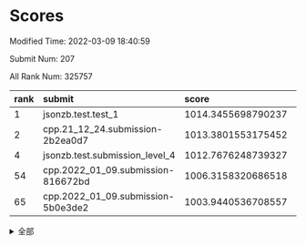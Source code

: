 # Scores

Modified Time: 2022-03-09 18:40:59

Submit Num: 207

All Rank Num: 325757

| rank |               submit               |       score        |       sigma        | pk_num |
| :--- | :--------------------------------- | :----------------- | :----------------- | :----- |
| 1    | jsonzb.test.test_1                 | 1014.3455698790237 | 0.8169629681587987 | 6294   |
| 2    | cpp.21_12_24.submission-2b2ea0d7   | 1013.3801553175452 | 0.8001161225429854 | 6294   |
| 4    | jsonzb.test.submission_level_4     | 1012.7676248739327 | 0.7581947284908686 | 6288   |
| 54   | cpp.2022_01_09.submission-816672bd | 1006.3158320686518 | 0.718222421927386  | 6295   |
| 65   | cpp.2022_01_09.submission-5b0e3de2 | 1003.9440536708557 | 0.7090566107324527 | 6295   |


<details>
<summary>全部</summary>

| rank |                 submit                 |       score        |       sigma        | pk_num |
| :--- | :------------------------------------- | :----------------- | :----------------- | :----- |
| 1    | jsonzb.test.test_1                     | 1014.3455698790237 | 0.8169629681587987 | 6294   |
| 2    | cpp.21_12_24.submission-2b2ea0d7       | 1013.3801553175452 | 0.8001161225429854 | 6294   |
| 3    | gobigger.level_3.submission_level_3_33 | 1012.9179446233331 | 0.7849587597172367 | 6297   |
| 4    | jsonzb.test.submission_level_4         | 1012.7676248739327 | 0.7581947284908686 | 6288   |
| 5    | gobigger.level_3.submission_level_3_27 | 1011.2980190950486 | 0.7487454889261018 | 6297   |
| 6    | gobigger.level_3.submission_level_3_2  | 1011.2463548792508 | 0.8065723097359191 | 6298   |
| 7    | gobigger.level_3.submission_level_3_5  | 1011.0315681664362 | 0.7630443281808222 | 6292   |
| 8    | gobigger.level_3.submission_level_3_17 | 1010.9467901836713 | 0.7434805671303119 | 6298   |
| 9    | gobigger.level_3.submission_level_3_37 | 1010.8877843347625 | 0.7470762613451255 | 6296   |
| 10   | gobigger.level_3.submission_level_3_28 | 1010.8265156732755 | 0.7775392951485869 | 6289   |
| 11   | gobigger.level_3.submission_level_3_14 | 1010.681841015034  | 0.7498750715009788 | 6292   |
| 12   | gobigger.level_3.submission_level_3_10 | 1010.5923798566616 | 0.7590806147724974 | 6295   |
| 13   | gobigger.level_3.submission_level_3_11 | 1010.5588066140509 | 0.7499653508724444 | 6295   |
| 14   | gobigger.level_3.submission_level_3_49 | 1010.4661198912664 | 0.7532440709220796 | 6290   |
| 15   | gobigger.level_3.submission_level_3_15 | 1010.4480109331395 | 0.7730385330346174 | 6297   |
| 16   | gobigger.level_3.submission_level_3_0  | 1010.4252853847074 | 0.7627897894464027 | 6300   |
| 17   | gobigger.level_3.submission_level_3_7  | 1010.4088407281005 | 0.7685594624798706 | 6293   |
| 18   | gobigger.level_3.submission_level_3_20 | 1010.2322102466253 | 0.7875903817864196 | 6292   |
| 19   | gobigger.level_3.submission_level_3_40 | 1010.2002498396989 | 0.7533706237311798 | 6298   |
| 20   | gobigger.level_3.submission_level_3_1  | 1010.1849715694208 | 0.7830420015502121 | 6289   |
| 21   | gobigger.level_3.submission_level_3_46 | 1010.1074422765973 | 0.7659817070897222 | 6292   |
| 22   | gobigger.level_3.submission_level_3_41 | 1010.0901397498374 | 0.7534525534963559 | 6293   |
| 23   | gobigger.level_3.submission_level_3_44 | 1010.0695100300328 | 0.7729089412763476 | 6290   |
| 24   | gobigger.level_3.submission_level_3_8  | 1010.0358506165301 | 0.7407512915108879 | 6290   |
| 25   | gobigger.level_3.submission_level_3_24 | 1010.0282880045139 | 0.7491085068164476 | 6291   |
| 26   | gobigger.level_3.submission_level_3_36 | 1010.0232501355767 | 0.7531574315340746 | 6294   |
| 27   | gobigger.level_3.submission_level_3_26 | 1009.9748027030421 | 0.7646198606281801 | 6299   |
| 28   | gobigger.level_3.submission_level_3_43 | 1009.8391649494843 | 0.7450759361945207 | 6296   |
| 29   | gobigger.level_3.submission_level_3_25 | 1009.7014876069121 | 0.7450817645407328 | 6302   |
| 30   | gobigger.level_3.submission_level_3_35 | 1009.6546714706042 | 0.766564288554777  | 6293   |
| 31   | gobigger.level_3.submission_level_3_29 | 1009.5993434228195 | 0.7691383342718956 | 6293   |
| 32   | gobigger.level_3.submission_level_3_3  | 1009.5656485531192 | 0.755033371980883  | 6294   |
| 33   | gobigger.level_3.submission_level_3_48 | 1009.4199579962745 | 0.7409911071608815 | 6295   |
| 34   | gobigger.level_3.submission_level_3_16 | 1009.3584787903956 | 0.7448744821838895 | 6294   |
| 35   | gobigger.level_3.submission_level_3_21 | 1009.3333356176613 | 0.7605549583444698 | 6289   |
| 36   | gobigger.level_3.submission_level_3_39 | 1009.329891367841  | 0.749073805801124  | 6295   |
| 37   | gobigger.level_3.submission_level_3_6  | 1009.3184366907913 | 0.7509953092903867 | 6294   |
| 38   | gobigger.level_3.submission_level_3_22 | 1009.2697600654553 | 0.8037167267110186 | 6292   |
| 39   | gobigger.level_3.submission_level_3_42 | 1009.1839840604159 | 0.7656880410690458 | 6294   |
| 40   | gobigger.level_3.submission_level_3_19 | 1009.1354083289123 | 0.7464465961194405 | 6293   |
| 41   | gobigger.level_3.submission_level_3_9  | 1009.1308200107369 | 0.7389503937258274 | 6293   |
| 42   | gobigger.level_3.submission_level_3_30 | 1009.1056220465796 | 0.7673411619210182 | 6292   |
| 43   | gobigger.level_3.submission_level_3_45 | 1009.1050059888996 | 0.7347580427279625 | 6293   |
| 44   | gobigger.level_3.submission_level_3_47 | 1009.0980335037401 | 0.7381483455814234 | 6298   |
| 45   | gobigger.level_3.submission_level_3_12 | 1008.8742754590332 | 0.7356910696422507 | 6295   |
| 46   | gobigger.level_3.submission_level_3_4  | 1008.7356446963363 | 0.7397268431947001 | 6294   |
| 47   | gobigger.level_3.submission_level_3_13 | 1008.731833569372  | 0.7422049549499659 | 6296   |
| 48   | gobigger.level_3.submission_level_3_34 | 1008.651824182679  | 0.7342060070905932 | 6296   |
| 49   | gobigger.level_3.submission_level_3_23 | 1008.5122753896153 | 0.7513566663490402 | 6294   |
| 50   | gobigger.level_3.submission_level_3_31 | 1008.4863643729129 | 0.7395128707562258 | 6299   |
| 51   | gobigger.level_3.submission_level_3_18 | 1008.4196550810608 | 0.7600381028264848 | 6296   |
| 52   | gobigger.level_3.submission_level_3_38 | 1008.1547530742087 | 0.7458767015538026 | 6295   |
| 53   | gobigger.level_3.submission_level_3_32 | 1007.9188638418502 | 0.7519527389154764 | 6300   |
| 54   | cpp.2022_01_09.submission-816672bd     | 1006.3158320686518 | 0.718222421927386  | 6295   |
| 55   | gobigger.level_1.submission_level_1_46 | 1004.909697026533  | 0.7151785503558352 | 6293   |
| 56   | gobigger.level_1.submission_level_1_29 | 1004.7885388707035 | 0.7147171507521252 | 6294   |
| 57   | gobigger.level_1.submission_level_1_27 | 1004.5447939076722 | 0.7284795261371689 | 6297   |
| 58   | gobigger.level_1.submission_level_1_20 | 1004.5311760737964 | 0.7210675310237259 | 6289   |
| 59   | gobigger.level_1.submission_level_1_37 | 1004.2940450311221 | 0.7227789279432527 | 6295   |
| 60   | gobigger.level_1.submission_level_1_7  | 1004.270081088331  | 0.7105847888680471 | 6296   |
| 61   | gobigger.level_1.submission_level_1_10 | 1004.2587601111483 | 0.7181333092154081 | 6297   |
| 62   | gobigger.level_1.submission_level_1_49 | 1004.1078195931044 | 0.7294824067580087 | 6299   |
| 63   | gobigger.level_1.submission_level_1_12 | 1004.0404470576308 | 0.7065086594815913 | 6291   |
| 64   | gobigger.level_1.submission_level_1_47 | 1003.9663371402567 | 0.7185225054212576 | 6294   |
| 65   | cpp.2022_01_09.submission-5b0e3de2     | 1003.9440536708557 | 0.7090566107324527 | 6295   |
| 66   | gobigger.level_1.submission_level_1_4  | 1003.925048333409  | 0.7207878204390735 | 6298   |
| 67   | gobigger.level_1.submission_level_1_1  | 1003.8390957717438 | 0.7130953911113925 | 6292   |
| 68   | gobigger.level_1.submission_level_1_5  | 1003.7818218216581 | 0.7094392761410159 | 6294   |
| 69   | gobigger.level_1.submission_level_1_41 | 1003.7659110886431 | 0.7252814171323096 | 6295   |
| 70   | gobigger.level_1.submission_level_1_28 | 1003.6704786528204 | 0.7118965186667016 | 6298   |
| 71   | gobigger.level_1.submission_level_1_39 | 1003.6423684279922 | 0.7207872594203647 | 6293   |
| 72   | gobigger.level_1.submission_level_1_23 | 1003.6342161510449 | 0.7093298558323472 | 6289   |
| 73   | gobigger.level_1.submission_level_1_0  | 1003.5979041499795 | 0.7096258198026884 | 6295   |
| 74   | gobigger.level_1.submission_level_1_2  | 1003.4361425661784 | 0.7283364922593764 | 6292   |
| 75   | gobigger.level_1.submission_level_1_16 | 1003.4233722738732 | 0.7074002210607959 | 6298   |
| 76   | gobigger.level_1.submission_level_1_36 | 1003.403522154852  | 0.7134449226645441 | 6292   |
| 77   | gobigger.level_1.submission_level_1_45 | 1003.3807606568826 | 0.7101729275152305 | 6293   |
| 78   | gobigger.level_1.submission_level_1_17 | 1003.3685054960542 | 0.6975189805616748 | 6299   |
| 79   | gobigger.level_1.submission_level_1_18 | 1003.3667531979851 | 0.7264485866933069 | 6298   |
| 80   | gobigger.level_1.submission_level_1_24 | 1003.2622085958632 | 0.7235665591322405 | 6295   |
| 81   | gobigger.level_1.submission_level_1_31 | 1003.2255381126689 | 0.7158630783198476 | 6298   |
| 82   | gobigger.level_1.submission_level_1_21 | 1003.224526294369  | 0.7121341517469909 | 6297   |
| 83   | gobigger.level_1.submission_level_1_42 | 1003.1763613194307 | 0.7080729372919645 | 6295   |
| 84   | gobigger.level_1.submission_level_1_3  | 1003.170814182726  | 0.6993400297756216 | 6291   |
| 85   | gobigger.level_1.submission_level_1_32 | 1003.1641435259253 | 0.712246812515624  | 6290   |
| 86   | gobigger.level_1.submission_level_1_22 | 1003.0917676286476 | 0.7096868929133351 | 6295   |
| 87   | gobigger.level_1.submission_level_1_9  | 1003.0893478281926 | 0.7147404162670408 | 6291   |
| 88   | gobigger.level_1.submission_level_1_35 | 1003.012861448653  | 0.7097049754209122 | 6299   |
| 89   | gobigger.level_1.submission_level_1_40 | 1002.984323059522  | 0.7083614707574302 | 6291   |
| 90   | gobigger.level_1.submission_level_1_48 | 1002.9368367609004 | 0.7140860403710882 | 6295   |
| 91   | gobigger.level_1.submission_level_1_38 | 1002.894911285296  | 0.7142331693968486 | 6293   |
| 92   | gobigger.level_1.submission_level_1_43 | 1002.8022211769423 | 0.7011780860494518 | 6287   |
| 93   | gobigger.level_1.submission_level_1_19 | 1002.7332523411194 | 0.7236412391680358 | 6297   |
| 94   | gobigger.level_1.submission_level_1_8  | 1002.7145973198583 | 0.7105920777826599 | 6295   |
| 95   | gobigger.level_1.submission_level_1_15 | 1002.6708639852844 | 0.7127128423038366 | 6293   |
| 96   | gobigger.level_1.submission_level_1_33 | 1002.6467158917296 | 0.721896700744607  | 6297   |
| 97   | gobigger.level_1.submission_level_1_25 | 1002.572184734902  | 0.7156735604060313 | 6300   |
| 98   | gobigger.level_1.submission_level_1_30 | 1002.5521825962927 | 0.7082045652861961 | 6297   |
| 99   | gobigger.level_1.submission_level_1_13 | 1002.5481259312215 | 0.7031563897750288 | 6293   |
| 100  | gobigger.level_1.submission_level_1_34 | 1002.4244700972229 | 0.7027867582068983 | 6298   |
| 101  | gobigger.level_1.submission_level_1_6  | 1002.2182522335678 | 0.7106917309836863 | 6299   |
| 102  | gobigger.level_1.submission_level_1_14 | 1002.0323930275881 | 0.7069686402550968 | 6298   |
| 103  | gobigger.level_1.submission_level_1_11 | 1002.0054113877292 | 0.7165137488485481 | 6302   |
| 104  | gobigger.level_1.submission_level_1_44 | 1001.9168724848262 | 0.7021285790306029 | 6297   |
| 105  | gobigger.level_1.submission_level_1_26 | 1001.6625247864268 | 0.7138632811123966 | 6289   |
| 106  | gobigger.random.submission_random_28   | 998.2659426024491  | 0.7078218472754757 | 6300   |
| 107  | gobigger.random.submission_random_29   | 997.3395903558527  | 0.7003055727819549 | 6295   |
| 108  | gobigger.random.submission_random_46   | 997.2478389948241  | 0.7115584485594223 | 6298   |
| 109  | gobigger.random.submission_random_1    | 996.8678823658156  | 0.7094187658813945 | 6294   |
| 110  | gobigger.random.submission_random_5    | 996.7793926308092  | 0.7012661782609493 | 6293   |
| 111  | gobigger.random.submission_random_12   | 996.742024543031   | 0.7064671276757055 | 6297   |
| 112  | gobigger.random.submission_random_39   | 996.7400382586479  | 0.7034832784483871 | 6294   |
| 113  | gobigger.random.submission_random_8    | 996.7005387257437  | 0.6997617790419753 | 6294   |
| 114  | gobigger.random.submission_random_17   | 996.6654774967819  | 0.7038639596005029 | 6294   |
| 115  | gobigger.random.submission_random_9    | 996.6151669098361  | 0.7150426607453388 | 6296   |
| 116  | gobigger.random.submission_random_32   | 996.5885075436468  | 0.7064577200417267 | 6298   |
| 117  | gobigger.random.submission_random_23   | 996.5870508074358  | 0.7038745440479056 | 6291   |
| 118  | gobigger.random.submission_random_31   | 996.5705219809995  | 0.7165205726295798 | 6293   |
| 119  | gobigger.random.submission_random_27   | 996.486985506222   | 0.722575862380173  | 6294   |
| 120  | gobigger.random.submission_random_19   | 996.4679436689901  | 0.7130156934326074 | 6295   |
| 121  | gobigger.random.submission_random_36   | 996.4516307510148  | 0.7165028702873273 | 6290   |
| 122  | gobigger.random.submission_random_16   | 996.4461808484144  | 0.6969956274007107 | 6300   |
| 123  | gobigger.random.submission_random_25   | 996.3206523853894  | 0.7167633992762299 | 6300   |
| 124  | gobigger.random.submission_random_0    | 996.3094501673822  | 0.7205777866042095 | 6296   |
| 125  | gobigger.random.submission_random_15   | 996.268938703847   | 0.7117168276513457 | 6296   |
| 126  | gobigger.random.submission_random_14   | 996.2666132052107  | 0.7257672373635607 | 6294   |
| 127  | gobigger.random.submission_random_20   | 996.265041736293   | 0.7115744111894465 | 6294   |
| 128  | gobigger.random.submission_random_18   | 996.1480742322499  | 0.7159302056007044 | 6294   |
| 129  | gobigger.random.submission_random_11   | 996.1084880309028  | 0.7254982866006933 | 6297   |
| 130  | gobigger.random.submission_random_45   | 996.0948170356909  | 0.6993946539603172 | 6297   |
| 131  | gobigger.random.submission_random_13   | 996.0152375434341  | 0.7058304988761139 | 6299   |
| 132  | gobigger.random.submission_random_24   | 996.0080935247553  | 0.7315157707945438 | 6291   |
| 133  | gobigger.random.submission_random_4    | 996.0023652375409  | 0.7069616826519838 | 6292   |
| 134  | gobigger.random.submission_random_26   | 995.9557592532085  | 0.7126138043664907 | 6296   |
| 135  | gobigger.random.submission_random_6    | 995.8286160052239  | 0.717177192279828  | 6294   |
| 136  | gobigger.random.submission_random_44   | 995.8073223064181  | 0.7205680597430473 | 6295   |
| 137  | gobigger.random.submission_random_42   | 995.8041979231288  | 0.6907486473797048 | 6292   |
| 138  | gobigger.random.submission_random_43   | 995.7909615304885  | 0.7259825378984139 | 6298   |
| 139  | gobigger.random.submission_random_40   | 995.7907509918238  | 0.7045372012650714 | 6289   |
| 140  | gobigger.random.submission_random_30   | 995.7078207061791  | 0.7048167445573167 | 6291   |
| 141  | gobigger.random.submission_random_41   | 995.6934666271619  | 0.6957978228235352 | 6295   |
| 142  | gobigger.random.submission_random_7    | 995.6590400200396  | 0.7050684967245734 | 6296   |
| 143  | gobigger.random.submission_random_47   | 995.5446652655424  | 0.7060393363987969 | 6293   |
| 144  | gobigger.random.submission_random_49   | 995.3734201632177  | 0.7048401317173378 | 6294   |
| 145  | gobigger.random.submission_random_22   | 995.3247558492028  | 0.7035420614393125 | 6297   |
| 146  | gobigger.random.submission_random_35   | 995.261658600016   | 0.7173228856988944 | 6297   |
| 147  | gobigger.random.submission_random_48   | 995.2459268191612  | 0.7055254031996654 | 6297   |
| 148  | gobigger.random.submission_random_21   | 995.2118574684861  | 0.7068607000100028 | 6294   |
| 149  | gobigger.random.submission_random_33   | 995.0464000971334  | 0.7225123516273555 | 6297   |
| 150  | gobigger.random.submission_random_34   | 994.9440052836007  | 0.7058727286946029 | 6290   |
| 151  | gobigger.random.submission_random_37   | 994.8459967430147  | 0.7232027562180569 | 6293   |
| 152  | gobigger.random.submission_random_38   | 994.756517738623   | 0.7151599044669616 | 6295   |
| 153  | gobigger.random.submission_random_10   | 994.7227398665074  | 0.7111691740980897 | 6296   |
| 154  | gobigger.random.submission_random_3    | 994.4996479975425  | 0.7284123649662189 | 6296   |
| 155  | gobigger.random.submission_random_2    | 994.4616059887936  | 0.7122718224514316 | 6297   |
| 156  | gobigger.level_2.submission_level_2_45 | 994.415223761356   | 0.7377628551258654 | 6292   |
| 157  | gobigger.level_2.submission_level_2_10 | 994.0625705191745  | 0.7274697112889219 | 6293   |
| 158  | gobigger.level_2.submission_level_2_49 | 994.0332115523355  | 0.7397783836130045 | 6298   |
| 159  | gobigger.level_2.submission_level_2_18 | 993.8132211588231  | 0.7267690039387004 | 6297   |
| 160  | gobigger.level_2.submission_level_2_30 | 993.6722764162392  | 0.7503815001283664 | 6294   |
| 161  | gobigger.level_2.submission_level_2_31 | 993.6485577571261  | 0.7162470675073487 | 6296   |
| 162  | gobigger.level_2.submission_level_2_48 | 993.4653584732398  | 0.735566090270331  | 6296   |
| 163  | gobigger.level_2.submission_level_2_26 | 993.4407860954753  | 0.7274339500102497 | 6295   |
| 164  | gobigger.level_2.submission_level_2_9  | 993.3846315926443  | 0.7253171731649612 | 6293   |
| 165  | gobigger.level_2.submission_level_2_14 | 993.2906672204911  | 0.7377659288742663 | 6302   |
| 166  | gobigger.level_2.submission_level_2_19 | 993.2798220758172  | 0.7279555719633294 | 6295   |
| 167  | gobigger.level_2.submission_level_2_41 | 993.2635604667353  | 0.7328364284919966 | 6292   |
| 168  | gobigger.level_2.submission_level_2_7  | 993.1916018469792  | 0.7215762705991923 | 6294   |
| 169  | gobigger.level_2.submission_level_2_32 | 993.0857996022496  | 0.7656847574491614 | 6294   |
| 170  | gobigger.level_2.submission_level_2_12 | 992.9783059925829  | 0.7483804766749365 | 6290   |
| 171  | gobigger.level_2.submission_level_2_34 | 992.959876528237   | 0.7406686305998482 | 6299   |
| 172  | gobigger.level_2.submission_level_2_3  | 992.7542113249132  | 0.7337649134023008 | 6297   |
| 173  | gobigger.level_2.submission_level_2_29 | 992.6975259977501  | 0.7398988139673884 | 6297   |
| 174  | gobigger.level_2.submission_level_2_27 | 992.660185721641   | 0.7539868342525272 | 6293   |
| 175  | gobigger.level_2.submission_level_2_2  | 992.5956842261124  | 0.7392203596559982 | 6297   |
| 176  | gobigger.level_2.submission_level_2_47 | 992.5682157459948  | 0.7518130171303294 | 6290   |
| 177  | gobigger.level_2.submission_level_2_44 | 992.3937325974589  | 0.7501481776319325 | 6289   |
| 178  | gobigger.level_2.submission_level_2_8  | 992.2913300104585  | 0.7561171326947779 | 6294   |
| 179  | gobigger.level_2.submission_level_2_13 | 992.2223192192329  | 0.7400465332677838 | 6298   |
| 180  | gobigger.level_2.submission_level_2_28 | 992.1402500967137  | 0.7349258870773053 | 6298   |
| 181  | gobigger.level_2.submission_level_2_40 | 992.1389472592002  | 0.7373380137191329 | 6299   |
| 182  | gobigger.level_2.submission_level_2_22 | 992.1195763525529  | 0.7211867496869755 | 6295   |
| 183  | gobigger.level_2.submission_level_2_1  | 992.0745677282595  | 0.7540894494156127 | 6292   |
| 184  | gobigger.level_2.submission_level_2_17 | 991.9189313519355  | 0.7485420537788453 | 6297   |
| 185  | gobigger.level_2.submission_level_2_20 | 991.8007009190655  | 0.7480402669025632 | 6294   |
| 186  | gobigger.level_2.submission_level_2_39 | 991.7480778093889  | 0.743182577341111  | 6295   |
| 187  | gobigger.level_2.submission_level_2_21 | 991.6617250727411  | 0.7532341477363574 | 6295   |
| 188  | gobigger.level_2.submission_level_2_24 | 991.6252412303761  | 0.758997074060311  | 6297   |
| 189  | gobigger.level_2.submission_level_2_5  | 991.4951476506513  | 0.7559723068244582 | 6296   |
| 190  | gobigger.level_2.submission_level_2_43 | 991.3818352172932  | 0.7397497040502552 | 6291   |
| 191  | gobigger.level_2.submission_level_2_37 | 991.3116331625141  | 0.7470984207996263 | 6295   |
| 192  | gobigger.level_2.submission_level_2_0  | 991.2403038844276  | 0.7670780004828883 | 6294   |
| 193  | gobigger.level_2.submission_level_2_6  | 991.2021938770525  | 0.7479955604744748 | 6293   |
| 194  | gobigger.level_2.submission_level_2_23 | 991.185189323075   | 0.7471943247059935 | 6295   |
| 195  | gobigger.level_2.submission_level_2_38 | 991.1764803304579  | 0.7415062681823206 | 6295   |
| 196  | gobigger.level_2.submission_level_2_36 | 991.1497640206793  | 0.7577031989450334 | 6296   |
| 197  | gobigger.level_2.submission_level_2_11 | 991.0950770177509  | 0.7659666036842244 | 6296   |
| 198  | gobigger.level_2.submission_level_2_46 | 991.0899963004713  | 0.7589829590804209 | 6296   |
| 199  | gobigger.level_2.submission_level_2_42 | 990.8892592507109  | 0.7587111514359087 | 6294   |
| 200  | gobigger.level_2.submission_level_2_33 | 990.8709839968117  | 0.7411969164868609 | 6295   |
| 201  | gobigger.level_2.submission_level_2_4  | 990.7712515170527  | 0.7419638215445766 | 6297   |
| 202  | gobigger.level_2.submission_level_2_15 | 990.738599332914   | 0.7452898805109385 | 6296   |
| 203  | gobigger.level_2.submission_level_2_35 | 990.6557409237286  | 0.7427865262426925 | 6295   |
| 204  | gobigger.level_2.submission_level_2_16 | 990.6371979029018  | 0.7535424806768853 | 6300   |
| 205  | gobigger.level_2.submission_level_2_25 | 989.7402870006791  | 0.7674701739376327 | 6304   |
| 206  | gobigger.none.submission_none_0        | 978.7045832059144  | 1.219598465524934  | 6295   |
| 207  | gobigger.none.submission_none_1        | 976.7425405507117  | 1.4135017019856018 | 6292   |

</details>
